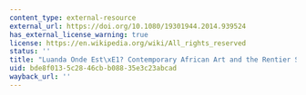 ```yaml
---
content_type: external-resource
external_url: https://doi.org/10.1080/19301944.2014.939524
has_external_license_warning: true
license: https://en.wikipedia.org/wiki/All_rights_reserved
status: ''
title: "Luanda Onde Est\xE1? Contemporary African Art and the Rentier State"
uid: bde8f013-5c28-46cb-b088-35e3c23abcad
wayback_url: ''
---
```

